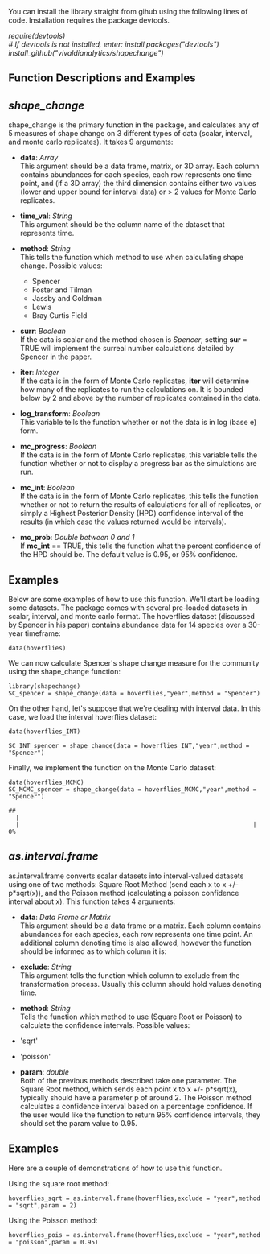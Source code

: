You can install the library straight from gihub using the following lines of code. Installation requires the package devtools.

*require(devtools)* <br/> *\# If devtools is not installed, enter: install.packages("devtools")* <br/> *install\_github("vivaldianalytics/shapechange")*

Function Descriptions and Examples
----------------------------------

*shape\_change*
---------------

shape\_change is the primary function in the package, and calculates any of 5 measures of shape change on 3 different types of data (scalar, interval, and monte carlo replicates). It takes 9 arguments:

-   **data**: *Array* <br/> This argument should be a data frame, matrix, or 3D array. Each column contains abundances for each species, each row represents one time point, and (if a 3D array) the third dimension contains either two values (lower and upper bound for interval data) or \> 2 values for Monte Carlo replicates.

-   **time\_val**: *String* <br/> This argument should be the column name of the dataset that represents time.

-   **method**: *String* <br/> This tells the function which method to use when calculating shape change. Possible values:

    -   Spencer
    -   Foster and Tilman
    -   Jassby and Goldman
    -   Lewis
    -   Bray Curtis Field <br/>
-   **surr**: *Boolean* <br/> If the data is scalar and the method chosen is *Spencer*, setting **sur** = TRUE will implement the surreal number calculations detailed by Spencer in the paper.

-   **iter**: *Integer* <br/> If the data is in the form of Monte Carlo replicates, **iter** will determine how many of the replicates to run the calculations on. It is bounded below by 2 and above by the number of replicates contained in the data.

-   **log\_transform**: *Boolean* <br/> This variable tells the function whether or not the data is in log (base e) form.

-   **mc\_progress**: *Boolean* <br/> If the data is in the form of Monte Carlo replicates, this variable tells the function whether or not to display a progress bar as the simulations are run.

-   **mc\_int**: *Boolean* <br/> If the data is in the form of Monte Carlo replicates, this tells the function whether or not to return the results of calculations for all of replicates, or simply a Highest Posterior Density (HPD) confidence interval of the results (in which case the values returned would be intervals).

-   **mc\_prob**: *Double between 0 and 1* <br/> If **mc\_int** == TRUE, this tells the function what the percent confidence of the HPD should be. The default value is 0.95, or 95% confidence.

Examples
--------

Below are some examples of how to use this function. We'll start be loading some datasets. The package comes with several pre-loaded datasets in scalar, interval, and monte carlo format. The hoverflies dataset (discussed by Spencer in his paper) contains abundance data for 14 species over a 30-year timeframe:

``` {.r}
data(hoverflies)
```

We can now calculate Spencer's shape change measure for the community using the shape\_change function:

``` {.r}
library(shapechange)
SC_spencer = shape_change(data = hoverflies,"year",method = "Spencer")
```

On the other hand, let's suppose that we're dealing with interval data. In this case, we load the interval hoverflies dataset:

``` {.r}
data(hoverflies_INT)

SC_INT_spencer = shape_change(data = hoverflies_INT,"year",method = "Spencer")
```

Finally, we implement the function on the Monte Carlo dataset:

``` {.r}
data(hoverflies_MCMC)
SC_MCMC_spencer = shape_change(data = hoverflies_MCMC,"year",method = "Spencer")
```

    ## 
      |                                                                       
      |                                                                 |   0%

*as.interval.frame*
-------------------

as.interval.frame converts scalar datasets into interval-valued datasets using one of two methods: Square Root Method (send each x to x +/- p\*sqrt(x)), and the Poisson method (calculating a poisson confidence interval about x). This function takes 4 arguments:

-   **data**: *Data Frame or Matrix* <br/> This argument should be a data frame or a matrix. Each column contains abundances for each species, each row represents one time point. An additional column denoting time is also allowed, however the function should be informed as to which column it is:

-   **exclude**: *String* <br/> This argument tells the function which column to exclude from the transformation process. Usually this column should hold values denoting time.

-   **method**: *String* <br/> Tells the function which method to use (Square Root or Poisson) to calculate the confidence intervals. Possible values:

-   'sqrt'
-   'poisson'

-   **param**: *double* <br/> Both of the previous methods described take one parameter. The Square Root method, which sends each point x to x +/- p\*sqrt(x), typically should have a parameter p of around 2. The Poisson method calculates a confidence interval based on a percentage confidence. If the user would like the function to return 95% confidence intervals, they should set the param value to 0.95.

Examples
--------

Here are a couple of demonstrations of how to use this function.

Using the square root method:

``` {.r}
hoverflies_sqrt = as.interval.frame(hoverflies,exclude = "year",method = "sqrt",param = 2)
```

Using the Poisson method:

``` {.r}
hoverflies_pois = as.interval.frame(hoverflies,exclude = "year",method = "poisson",param = 0.95)
```
